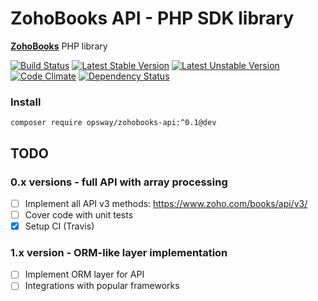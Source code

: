 # ZohoBooks API - PHP SDK library
[**ZohoBooks**][1] PHP library

[![Build Status](https://travis-ci.org/opsway/zohobooks-api.svg)](https://travis-ci.org/opsway/zohobooks-api)
[![Latest Stable Version](https://poser.pugx.org/opsway/zohobooks-api/v/stable)](https://packagist.org/packages/opsway/zohobooks-api)
[![Latest Unstable Version](https://poser.pugx.org/opsway/zohobooks-api/v/unstable)](https://packagist.org/packages/opsway/zohobooks-api)
[![Code Climate](https://codeclimate.com/github/opsway/zohobooks-api/badges/gpa.svg)](https://codeclimate.com/github/opsway/zohobooks-api)
[![Dependency Status](https://www.versioneye.com/user/projects/587ff002452b830031360b13/badge.svg?style=flat-square)](https://www.versioneye.com/user/projects/587ff002452b830031360b13)

### Install

    composer require opsway/zohobooks-api:^0.1@dev

## TODO

### 0.x versions - full API with array processing
- [ ] Implement all API v3 methods: https://www.zoho.com/books/api/v3/
- [ ] Cover code with unit tests
- [x] Setup CI (Travis)

### 1.x version - ORM-like layer implementation
- [ ] Implement ORM layer for API
- [ ] Integrations with popular frameworks

[1]: https://www.zoho.com/books/
